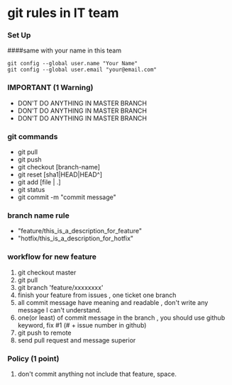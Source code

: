 # git rules in IT team

### Set Up
####same with your name in this team
```
git config --global user.name "Your Name" 
git config --global user.email "your@email.com" 
```

### IMPORTANT (1 Warning)
- DON'T DO ANYTHING IN MASTER BRANCH
- DON'T DO ANYTHING IN MASTER BRANCH
- DON'T DO ANYTHING IN MASTER BRANCH

### git commands
- git pull
- git push
- git checkout [branch-name]
- git reset [sha1|HEAD|HEAD^]
- git add [file | .]
- git status
- git commit -m "commit message"

### branch name rule
- "feature/this_is_a_description_for_feature"
- "hotfix/this_is_a_description_for_hotfix"

### workflow for new feature
1. git checkout master
1. git pull
1. git branch 'feature/xxxxxxxx'
1. finish your feature from issues , one ticket one branch
1. all commit message have meaning and readable , don't write any message I can't understand.
1. one(or least) of commit message in the branch , you should use github keyword, fix #1 (# + issue number in github)
1. git push to remote
1. send pull request and message superior

### Policy (1 point)
1. don't commit anything not include that feature, space.